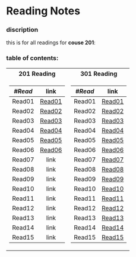 # Reading Notes
### discription
this is for all readings for **couse 201**: <br />
### table of contents: <br />
<table>
<tr><th>201 Reading</th><th>301 Reading</th>
<tr><td>

|  ***#Read*** |      link      |
|----------|:-------------:|
| Read01 | [Read01](https://yousef-97.github.io/reading-notes/class-01) |
| Read02 |    [Read02](https://yousef-97.github.io/reading-notes/class-02)  |
| Read03 | [Read03](https://yousef-97.github.io/reading-notes/class-03) |
| Read04 | [Read04](https://yousef-97.github.io/reading-notes/class-04) |
| Read05 | [Read05](https://yousef-97.github.io/reading-notes/class-05) |
| Read06 | [Read06](https://yousef-97.github.io/reading-notes/class-06) |
| Read07 | link |
| Read08 | link |
| Read09 | link |
| Read10 | link |
| Read11 | link |
| Read12 | link |
| Read13 | link |
| Read14 | link |
| Read15 | link |

</td><td>

|  ***#Read*** |      link      |
|----------|:-------------:|
| Read01 | [Read01](https://yousef-97.github.io/reading-notes/read01) |
| Read02 | [Read02](https://yousef-97.github.io/reading-notes/read02) |
| Read03 | [Read03](https://yousef-97.github.io/reading-notes/read03) |
| Read04 | [Read04]() |
| Read05 | [Read05]() |
| Read06 | [Read06]() |
| Read07 | [Read07]() |
| Read08 | [Read08]() |
| Read09 | [Read09]() |
| Read10 | [Read10]() |
| Read11 | [Read11]() |
| Read12 | [Read12]() |
| Read13 | [Read13]() |
| Read14 | [Read14]() |
| Read15 | [Read15]() |

</td></tr> </table>


